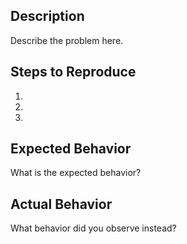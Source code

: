 ## Description

Describe the problem here.

## Steps to Reproduce

1. 
2. 
3. 

## Expected Behavior

What is the expected behavior?

## Actual Behavior

What behavior did you observe instead?

